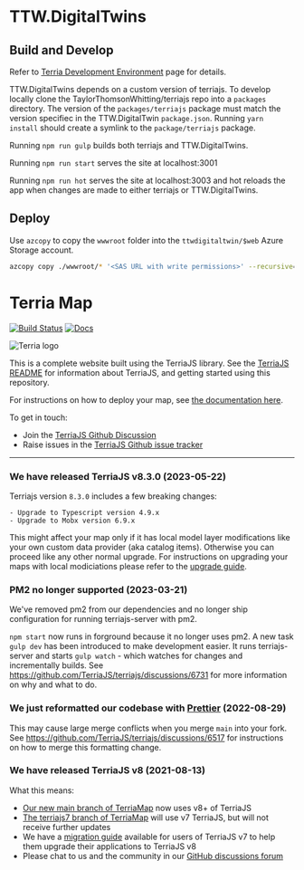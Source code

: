 # TTW.DigitalTwins

## Build and Develop

Refer to [Terria Development Environment](https://docs.terria.io/guide/contributing/development-environment/) page for details.

TTW.DigitalTwins depends on a custom version of terriajs. To develop locally clone the TaylorThomsonWhitting/terriajs repo into a `packages` directory. The version of the `packages/terriajs` package must match the version specifiec in the TTW.DigitalTwin `package.json`.
Running `yarn install` should create a symlink to the `package/terriajs` package.

Running `npm run gulp` builds both terriajs and TTW.DigitalTwins.

Running `npm run start` serves the site at localhost:3001

Running `npm run hot` serves the site at localhost:3003 and hot reloads the app when changes are made to either terriajs or TTW.DigitalTwins.

## Deploy

Use `azcopy` to copy the `wwwroot` folder into the `ttwdigitaltwin/$web` Azure Storage account.

```bash
azcopy copy ./wwwroot/* '<SAS URL with write permissions>' --recursive=true --check-length=false
```

# Terria Map

[![Build Status](https://github.com/TerriaJS/TerriaMap/actions/workflows/ci.yml/badge.svg?branch=main&event=push)](https://github.com/TerriaJS/TerriaMap/actions/workflows/ci.yml) [![Docs](https://img.shields.io/badge/docs-online-blue.svg)](https://docs.terria.io/)

![Terria logo](terria-logo.png "Terria logo")

This is a complete website built using the TerriaJS library. See the [TerriaJS README](https://github.com/TerriaJS/TerriaJS) for information about TerriaJS, and getting started using this repository.

For instructions on how to deploy your map, see [the documentation here](doc/deploying/deploying-to-aws.md).

To get in touch:

- Join the [TerriaJS Github Discussion](https://github.com/TerriaJS/terriajs/discussions)
- Raise issues in the [TerriaJS Github issue tracker](https://github.com/TerriaJS/terriajs/issues/new)

---

### We have released TerriaJS v8.3.0 (2023-05-22)

Terriajs version `8.3.0` includes a few breaking changes:

    - Upgrade to Typescript version 4.9.x
    - Upgrade to Mobx version 6.9.x

This might affect your map only if it has local model layer modifications like your own custom data provider (aka catalog items). Otherwise you can proceed like any other normal upgrade. For instructions on upgrading your maps with local modiciations please refer to the [upgrade guide](https://github.com/TerriaJS/terriajs/discussions/6787).

### PM2 no longer supported (2023-03-21)

We've removed pm2 from our dependencies and no longer ship configuration for running terriajs-server with pm2.

`npm start` now runs in forground because it no longer uses pm2. A new task `gulp dev` has been introduced to make development easier. It runs terriajs-server and starts `gulp watch` - which watches for changes and incrementally builds. See https://github.com/TerriaJS/terriajs/discussions/6731 for more information on why and what to do.

### We just reformatted our codebase with [Prettier](https://prettier.io/) (2022-08-29)

This may cause large merge conflicts when you merge `main` into your fork. See https://github.com/TerriaJS/terriajs/discussions/6517 for instructions on how to merge this formatting change.

### We have released TerriaJS v8 (2021-08-13)

What this means:

- [Our new main branch of TerriaMap](https://github.com/TerriaJS/TerriaMap/tree/main) now uses v8+ of TerriaJS
- [The terriajs7 branch of TerriaMap](https://github.com/TerriaJS/TerriaMap/tree/terriajs7) will use v7 TerriaJS, but will not receive further updates
- We have a [migration guide](https://docs.terria.io/guide/contributing/migration-guide/) available for users of TerriaJS v7 to help them upgrade their applications to TerriaJS v8
- Please chat to us and the community in our [GitHub discussions forum](https://github.com/TerriaJS/terriajs/discussions)
